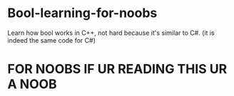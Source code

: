 # Bool-learning-for-noobs

Learn how bool works in C++, not hard because it's similar to C#. (it is indeed the same code for C#)

# FOR NOOBS IF UR READING THIS UR A NOOB
